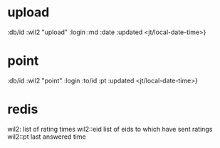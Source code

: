 # upload

:db/id   <id>
:wil2    "upload"
:login   <login>
:md      <markdown>
:date    <uploaded day>
:updated <jt/local-date-time>}


# point

:db/id   <id>
:wil2    "point"
:login   <login>
:to/id   <eid>
:pt      <int>
:updated <jt/local-date-time>}


# redis

wil2:<user>     list of rating times
wil2:<user>:eid list of eids to which have sent ratings
wil2:<user>:pt  last answered time
